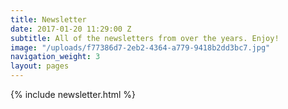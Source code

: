 ```yaml
---
title: Newsletter
date: 2017-01-20 11:29:00 Z
subtitle: All of the newsletters from over the years. Enjoy!
image: "/uploads/f77386d7-2eb2-4364-a779-9418b2dd3bc7.jpg"
navigation_weight: 3
layout: pages
---
```


{% include newsletter.html %}